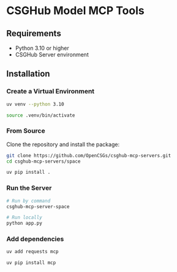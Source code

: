 # CSGHub Model MCP Tools

## Requirements

- Python 3.10 or higher
- CSGHub Server environment

## Installation

### Create a Virtual Environment

```bash
uv venv --python 3.10

source .venv/bin/activate
```

### From Source

Clone the repository and install the package:

```bash
git clone https://github.com/OpenCSGs/csghub-mcp-servers.git
cd csghub-mcp-servers/space

uv pip install .
```

### Run the Server

```bash
# Run by command
csghub-mcp-server-space

# Run locally
python app.py
```

### Add dependencies

```bash
uv add requests mcp

uv pip install mcp
```

